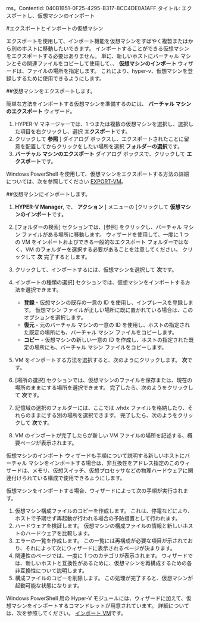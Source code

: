 ms。ContentId: 040B1B51-0F25-4295-B317-8CC4DE0A1AFF
タイトル: エクスポートし、仮想マシンのインポート




#エクスポートとインポートの仮想マシン

エクスポートを使用して、インポート機能を仮想マシンをすばやく複製またはから別のホストに移動したいできます。
インポートすることができる仮想マシンをエクスポートする必要はありません。
単に、新しいホストにバーチャル マシンとその関連ファイルをコピーして使用して、、 **仮想マシンのインポート** ウィザードは、ファイルの場所を指定します。
これにより、hyper-v、仮想マシンを登録しするために使用できるようにします。

##仮想マシンをエクスポートします。

簡単な方法をインポートする仮想マシンを準備するのには、 **バーチャル マシンのエクスポート** ウィザード。

1. HYPER-V マネージャーでは、1 つまたは複数の仮想マシンを選択し、選択した項目を右クリックし、選択 **エクスポート**です。
2. クリックして **参照** ] ダイアログ ボックスし、エクスポートされたことに留意を配置してからクリックをしたい場所を選択 **フォルダーの選択**です。
3.  **バーチャル マシンのエクスポート** ダイアログ ボックスで、クリックして **エクスポート**です。

Windows PowerShell を使用して、仮想マシンをエクスポートする方法の詳細については、次を参照してください [EXPORT-VM](https://technet.microsoft.com/library/hh848491.aspx)。

##仮想マシンにインポートします。

1.  **HYPER-V Manager**, で、 **アクション** ] メニューの [クリックして **仮想マシンのインポート**です。
2. [フォルダーの検索] セクションでは、[参照] をクリックし、バーチャル マシン ファイルがある場所に移動します。
    ウィザードを使用して、一度に 1 つの VM をインポートおよびできる一般的なエクスポート フォルダーではなく、VM のフォルダーを選択する必要があることを注意してください。
    クリックして **次** 完了するとします。
3. クリックして、インポートするには、仮想マシンを選択して **次**です。
4. インポートの種類の選択] セクションでは、仮想マシンをインポートする方法を選択できます。
    -  **登録** - 仮想マシンの既存の一意の ID を使用し、インプレースを登録します。
        仮想マシン ファイルが正しい場所に既に置かれている場合は、このオプションを選択します。
    - **復元** - 元のバーチャル マシンの一意の ID を使用し、ホストの指定された既定の場所にも、バーチャル マシン ファイルをコピーします。
    - **コピー** - 仮想マシンの新しい一意の ID を作成し、ホストの指定された既定の場所にも、バーチャル マシン ファイルをコピーします。
    
5. VM をインポートする方法を選択すると、次のようにクリックします。 **次**です。
6. [場所の選択] セクションでは、仮想マシンのファイルを保存または、現在の場所のままにする場所を選択できます。
    完了したら、次のようをクリックして **次**です。
7. 記憶域の選択のフォルダーには、ここでは .vhdx ファイルを格納したり、それらのままにする別の場所を選択できます。
    完了したら、次のようをクリックして **次**です。
8. VM のインポートが完了したらが新しい VM ファイルの場所を記述する、概要ページが表示されます。

仮想マシンのインポート ウィザードも手順について説明する新しいホストにバーチャル マシンをインポートする場合は、非互換性をアドレス指定のこのウィザードは、メモリ、仮想スイッチ、仮想プロセッサなどの物理ハードウェアに関連付けられている構成で使用できるようにします。

仮想マシンをインポートする場合、ウィザードによって次の手順が実行されます。
1. 仮想マシン構成ファイルのコピーを作成します。
    これは、停電などにより、ホストで予期せず再起動が行われる場合の予防措置として行われます。
2. ハードウェアを検証します。
    仮想マシンの構成ファイルの情報と新しいホストのハードウェアを比較します。
3. エラーの一覧を作成します。
    この一覧には再構成が必要な項目が示されており、それによって次にウィザードに表示されるページが決まります。
4. 関連性のページでは、一度に 1 つのカテゴリが表示されます。
    ウィザードでは、新しいホストと互換性があるために、仮想マシンを再構成するための各非互換性について説明します。
5. 構成ファイルのコピーを削除します。
    この処理が完了すると、仮想マシンが起動可能な状態になります。

Windows PowerShell 用の Hyper-V モジュールには、ウィザードに加えて、仮想マシンをインポートするコマンドレットが用意されています。
詳細については、次を参照してください。 [インポート VM](https://technet.microsoft.com/library/hh848495.aspx)です。



